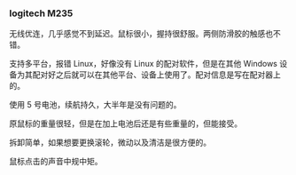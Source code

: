 ### logitech M235

无线优连，几乎感觉不到延迟。鼠标很小，握持很舒服。两侧防滑胶的触感也不错。

支持多平台，报错 Linux，好像没有 Linux 的配对软件，但是在其他 Windows 设备为其配对好之后就可以在其他平台、设备上使用了。配对信息是写在配对器上的。

使用 5 号电池，续航持久，大半年是没有问题的。

原鼠标的重量很轻，但是在加上电池后还是有些重量的，但能接受。

拆卸简单，如果想要更换滚轮，微动以及清洁是很方便的。

鼠标点击的声音中规中矩。